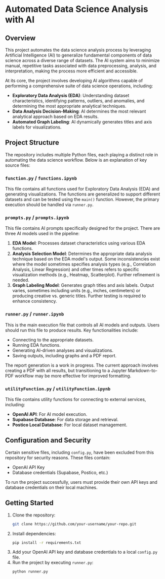 # Automated Data Science Analysis with AI

## Overview
This project automates the data science analysis process by leveraging Artificial Intelligence (AI) to generalize fundamental components of data science across a diverse range of datasets. The AI system aims to minimize manual, repetitive tasks associated with data preprocessing, analysis, and interpretation, making the process more efficient and accessible.

At its core, the project involves developing AI algorithms capable of performing a comprehensive suite of data science operations, including:
- **Exploratory Data Analysis (EDA)**: Understanding dataset characteristics, identifying patterns, outliers, and anomalies, and determining the most appropriate analytical techniques.
- **Data Analysis Decision-Making**: AI determines the most relevant analytical approach based on EDA results.
- **Automated Graph Labeling**: AI dynamically generates titles and axis labels for visualizations.


## Project Structure
The repository includes multiple Python files, each playing a distinct role in automating the data science workflow. Below is an explanation of key source files:

### `function.py` / `functions.ipynb`
This file contains all functions used for Exploratory Data Analysis (EDA) and generating visualizations. The functions are generalized to support different datasets and can be tested using the `main()` function. However, the primary execution should be handled via `runner.py`.

### `prompts.py` / `prompts.ipynb`
This file contains AI prompts specifically designed for the project. There are three AI models used in the pipeline:
1. **EDA Model**: Processes dataset characteristics using various EDA functions.
2. **Analysis Selection Model**: Determines the appropriate data analysis technique based on the EDA model's output. Some inconsistencies exist where the model sometimes specifies analysis types (e.g., Correlation Analysis, Linear Regression) and other times refers to specific visualization methods (e.g., Heatmap, Scatterplot). Further refinement is needed.
3. **Graph Labeling Model**: Generates graph titles and axis labels. Output varies, sometimes including units (e.g., inches, centimeters) or producing creative vs. generic titles. Further testing is required to enhance consistency.

### `runner.py` / `runner.ipynb`
This is the main execution file that controls all AI models and outputs. Users should run this file to produce results. Key functionalities include:
- Connecting to the appropriate datasets.
- Running EDA functions.
- Generating AI-driven analyses and visualizations.
- Saving outputs, including graphs and a PDF report.

The report generation is a work in progress. The current approach involves creating a PDF with all results, but transitioning to a Jupyter Markdown-to-PDF workflow may be more effective for improved formatting.

### `utilityFunction.py` / `utilityFunction.ipynb`
This file contains utility functions for connecting to external services, including:
- **OpenAI API**: For AI model execution.
- **Supabase Database**: For data storage and retrieval.
- **Postico Local Database**: For local dataset management.

## Configuration and Security
Certain sensitive files, including `config.py`, have been excluded from this repository for security reasons. These files contain:
- OpenAI API Key
- Database credentials (Supabase, Postico, etc.)

To run the project successfully, users must provide their own API keys and database credentials on their local machines.

## Getting Started
1. Clone the repository:
   ```bash
   git clone https://github.com/your-username/your-repo.git
   ```
2. Install dependencies:
   ```bash
   pip install -r requirements.txt
   ```
3. Add your OpenAI API key and database credentials to a local `config.py` file.
4. Run the project by executing `runner.py`:
   ```bash
   python runner.py
   ```

